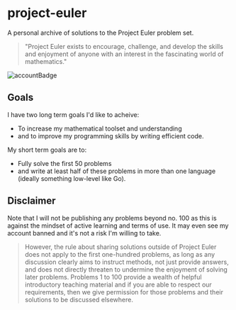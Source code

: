 # project-euler
A personal archive of solutions to the Project Euler problem set. 
> "Project Euler exists to encourage, challenge, and develop the skills and enjoyment of anyone with an interest in the fascinating world of mathematics."

![accountBadge](https://projecteuler.net/profile/SingularOctopode.png?)

## Goals
I have two long term goals I'd like to acheive:
* To increase my mathematical toolset and understanding
* and to improve my programming skills by writing efficient code. 

My short term goals are to:
* Fully solve the first 50 problems
* and write at least half of these problems in more than one language (ideally something low-level like Go).

## Disclaimer
Note that I will not be publishing any problems beyond no. 100 as this is against the mindset of active learning and terms of use. It may even see my account banned
and it's not a risk I'm willing to take. 
> However, the rule about sharing solutions outside of Project Euler does not apply to the first one-hundred problems, as long as any 
> discussion clearly aims to instruct methods, not just provide answers, and does not directly threaten to undermine the enjoyment of solving later problems. 
> Problems 1 to 100 provide a wealth of helpful introductory teaching material and if you are able to respect our requirements, then we give permission for 
> those problems and their solutions to be discussed elsewhere.

